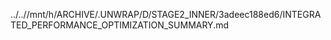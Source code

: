 ../..//mnt/h/ARCHIVE/.UNWRAP/D/STAGE2_INNER/3adeec188ed6/INTEGRATED_PERFORMANCE_OPTIMIZATION_SUMMARY.md